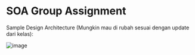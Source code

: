 # SOA Group Assignment

Sample Design Architecture (Mungkin mau di rubah sesuai dengan update dari kelas):

![image](https://user-images.githubusercontent.com/69228888/159398742-093b3687-a8b9-4f5c-a58e-9572496b34c2.png)
